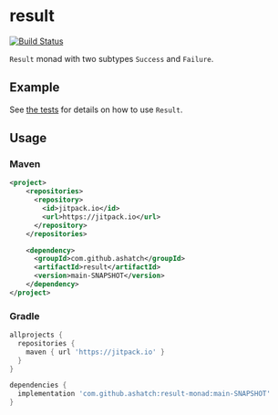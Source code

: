 # result

[![Build Status](https://app.travis-ci.com/ashatch/result.svg?branch=main)](https://app.travis-ci.com/ashatch/result)

`Result` monad with two subtypes `Success` and `Failure`.

## Example

See [the tests](src/test/java/net/andrewhatch/result) for details on how to use `Result`.

## Usage

### Maven

```xml
<project>
    <repositories>
      <repository>
        <id>jitpack.io</id>
        <url>https://jitpack.io</url>
      </repository>
    </repositories>

    <dependency>
      <groupId>com.github.ashatch</groupId>
      <artifactId>result</artifactId>
      <version>main-SNAPSHOT</version>
    </dependency>
</project>
```

### Gradle

```groovy
allprojects {
  repositories {
    maven { url 'https://jitpack.io' }
  }
}

dependencies {
  implementation 'com.github.ashatch:result-monad:main-SNAPSHOT'
}
```
